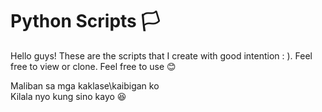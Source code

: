 # Python Scripts :white_flag:

Hello guys! These are the scripts that I create with good intention : ). Feel free to view or clone. Feel free to use :blush:

Maliban sa mga kaklase\kaibigan ko  
Kilala nyo kung sino kayo :laughing:
